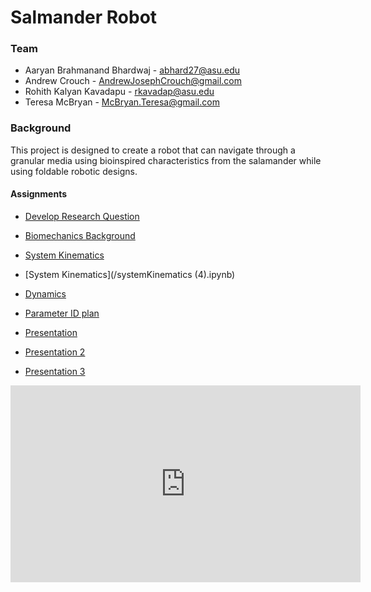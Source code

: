 # Salmander Robot
 
### Team
   + Aaryan Brahmanand Bhardwaj - abhard27@asu.edu
   + Andrew Crouch - AndrewJosephCrouch@gmail.com
   + Rohith Kalyan Kavadapu - rkavadap@asu.edu
   + Teresa McBryan - McBryan.Teresa@gmail.com
 
### Background
This project is designed to create a robot that can navigate through a granular media using bioinspired characteristics from the salamander while using foldable robotic designs.
 
#### Assignments 
   + [Develop Research Question](/ResearchQuestion.pdf)
   + [Biomechanics Background](/BioMechanicsBackground.pdf)
 
 
   + [System Kinematics](/systemKinematics.pdf)
   + [System Kinematics](/systemKinematics (4).ipynb)

   + [Dynamics](/Salamander_Inspired_Robot_System_Dynamics.pdf)
   + [Parameter ID plan](/parameterID.pdf)



   + [Presentation](/Presentation.md)
   + [Presentation 2](/Presentation_2.md)
   + [Presentation 3](/Presentation_3.md)




<iframe width="560" height="315" src="https://youtube.com/embed/7NMiD2B9kO0" title="YouTube video player" frameborder="0" allow="accelerometer; autoplay; clipboard-write; encrypted-media; gyroscope; picture-in-picture" allowfullscreen></iframe>
